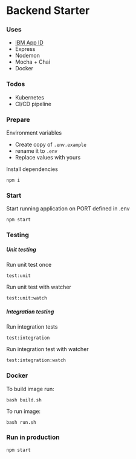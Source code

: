Backend Starter
===

### Uses
* [IBM App ID](https://www.ibm.com/cloud/app-id)
* Express
* Nodemon
* Mocha + Chai
* Docker

### Todos
* Kubernetes
* CI/CD pipeline


### Prepare

Environment variables

* Create copy of `.env.example`
* rename it to `.env`
* Replace values with yours

Install dependencies

```
npm i
```

### Start

Start running application on PORT defined in .env

```
npm start
```

### Testing

##### Unit testing

Run unit test once

```
test:unit
```

Run unit test with watcher

```
test:unit:watch
```

##### Integration testing

Run integration tests

```
test:integration
```

Run integration test with watcher
```
test:integration:watch
```

### Docker

To build image run:
```
bash build.sh
```
To run image:
```
bash run.sh
```

### Run in production

```
npm start
```
